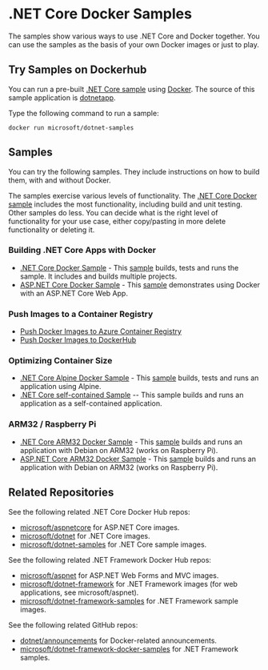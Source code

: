 # .NET Core Docker Samples

The samples show various ways to use .NET Core and Docker together. You can use the samples as the basis of your own Docker images or just to play.

## Try Samples on Dockerhub

You can run a pre-built [.NET Core sample](https://hub.docker.com/r/microsoft/dotnet-samples/) using [Docker](https://www.docker.com/products/docker). The source of this sample application is [dotnetapp](dotnetapp).

Type the following command to run a sample:

```console
docker run microsoft/dotnet-samples
```

## Samples

You can try the following samples. They include instructions on how to build them, with and without Docker.

The samples exercise various levels of functionality. The [.NET Core Docker sample](dotnetapp/README.md) includes the most functionality, including build and unit testing. Other samples do less. You can decide what is the right level of functionality for your use case, either copy/pasting in more delete functionality or deleting it.

### Building .NET Core Apps with Docker

* [.NET Core Docker Sample](dotnetapp/README.md) - This [sample](dotnetapp/Dockerfile) builds, tests and runs the sample. It includes and builds multiple projects.
* [ASP.NET Core Docker Sample](aspnetapp/README.md) - This [sample](aspnetapp/Dockerfile) demonstrates using Docker with an ASP.NET Core Web App.

### Push Images to a Container Registry

* [Push Docker Images to Azure Container Registry](dotnetapp/push-image-to-acr.md)
* [Push Docker Images to DockerHub](dotnetapp/push-image-to-dockerhub.md)

### Optimizing Container Size

* [.NET Core Alpine Docker Sample](dotnetapp/README.md) - This [sample](dotnetapp/Dockerfile.alpine) builds, tests and runs an application using Alpine.
* [.NET Core self-contained Sample](dotnetapp/dotnet-docker-selfcontained.md) -- This sample builds and runs an application as a self-contained application.

### ARM32 / Raspberry Pi

* [.NET Core ARM32 Docker Sample](dotnetapp/README.md) - This [sample](dotnetapp/Dockerfile.arm32) builds and runs an application with Debian on ARM32 (works on Raspberry Pi).
* [ASP.NET Core ARM32 Docker Sample](aspnetapp/README.md) - This [sample](aspnetapp/Dockerfile.arm32) builds and runs an application with Debian on ARM32 (works on Raspberry Pi).

## Related Repositories

See the following related .NET Core Docker Hub repos:

* [microsoft/aspnetcore](https://hub.docker.com/r/microsoft/aspnetcore/) for ASP.NET Core images.
* [microsoft/dotnet](https://hub.docker.com/r/microsoft/dotnet/) for .NET Core images.
* [microsoft/dotnet-samples](https://hub.docker.com/r/microsoft/dotnet-samples/) for .NET Core sample images.

See the following related .NET Framework Docker Hub repos:

* [microsoft/aspnet](https://hub.docker.com/r/microsoft/aspnet/) for ASP.NET Web Forms and MVC images.
* [microsoft/dotnet-framework](https://hub.docker.com/r/microsoft/dotnet-framework/) for .NET Framework images (for web applications, see microsoft/aspnet).
* [microsoft/dotnet-framework-samples](https://hub.docker.com/r/microsoft/dotnet-framework-samples/) for .NET Framework sample images.

See the following related GitHub repos:

* [dotnet/announcements](https://github.com/dotnet/announcements/labels/Docker) for Docker-related announcements.
* [microsoft/dotnet-framework-docker-samples](https://github.com/microsoft/dotnet-framework-docker-samples/) for .NET Framework samples.
